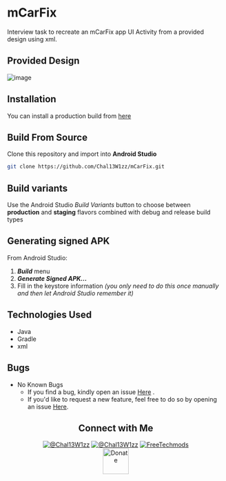 # mCarFix
Interview task to recreate an mCarFix app UI Activity  from a provided design using xml.


## Provided Design
![image](https://user-images.githubusercontent.com/60155767/159478798-a02e7926-1847-4321-b511-5ec47c9693db.png)




## Installation
You can install a production build from <a href="https://github.com/Chal13W1zz/mCarFix/releases"> here</a>

## Build From Source
Clone this repository and import into **Android Studio**
```bash
git clone https://github.com/Chal13W1zz/mCarFix.git
```


## Build variants
Use the Android Studio *Build Variants* button to choose between **production** and **staging** flavors combined with debug and release build types


## Generating signed APK
From Android Studio:
1. ***Build*** menu
2. ***Generate Signed APK...***
3. Fill in the keystore information *(you only need to do this once manually and then let Android Studio remember it)*


## Technologies Used
- Java
- Gradle
- xml




## Bugs
- No Known Bugs
  - If you find a bug, kindly open an issue <a href="https://github.com/Chal13W1zz/mCarFix/issues/new">Here</a> .
  - If you'd like to request a new feature, feel free to do so by opening an issue <a href="https://github.com/Chal13W1zz/mCarFix/issues/new">Here</a>.



 <h2 align="center">  Connect with Me </h2>

<p align="center"> 
<a href="https://twitter.com/Chal13W1zz" target="blank"><img src="https://img.shields.io/twitter/follow/Chal13W1zz?logo=twitter&style=social" alt="@Chal13W1zz"/></a>
<a href="https://t.me/Chal13W1zz" target="blank"><img src="https://img.shields.io/badge/%40Chal13W1zz-Telegram-blue" alt="@Chal13W1zz"/></a>
<a href="https://www.youtube.com/channel/UCYtzy_RI9Bp8CWgNZzTPUmA?sub_confirmation=1" target="blank"><img src="https://img.shields.io/youtube/channel/views/UCYtzy_RI9Bp8CWgNZzTPUmA?label=FreeTechMods&style=social" alt="FreeTechmods" /></a>
    <br/>
     <a target="blank" href="https://www.paypal.com/donate?hosted_button_id=PJSAAEHCKWV5G"><img align="center" alt="Donate" width="60px" src="https://ionicabizau.github.io/badges/paypal.svg" alt="paypal donate"/></a>
</p>


